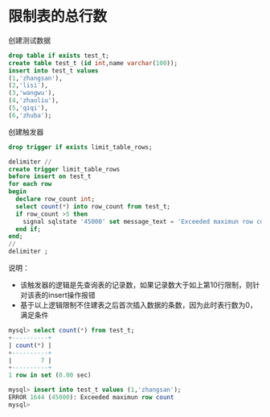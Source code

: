 # 限制表的总行数

创建测试数据

```sql
drop table if exists test_t;
create table test_t (id int,name varchar(100));
insert into test_t values
(1,'zhangsan'),
(2,'lisi'),
(3,'wangwu'),
(4,'zhaoliu'),
(5,'qiqi'),
(6,'zhuba');
```

创建触发器

```sql
drop trigger if exists limit_table_rows;

delimiter //
create trigger limit_table_rows
before insert on test_t
for each row
begin
  declare row_count int;
  select count(*) into row_count from test_t;
  if row_count >5 then
    signal sqlstate '45000' set message_text = 'Exceeded maximun row count';
  end if;
end;
//
delimiter ;
```

说明：

- 该触发器的逻辑是先查询表的记录数，如果记录数大于如上第10行限制，则针对该表的insert操作报错
- 基于以上逻辑限制不住建表之后首次插入数据的条数，因为此时表行数为0，满足条件

```sql
mysql> select count(*) from test_t;
+----------+
| count(*) |
+----------+
|        7 |
+----------+
1 row in set (0.00 sec)

mysql> insert into test_t values (1,'zhangsan');
ERROR 1644 (45000): Exceeded maximun row count
mysql>
```

